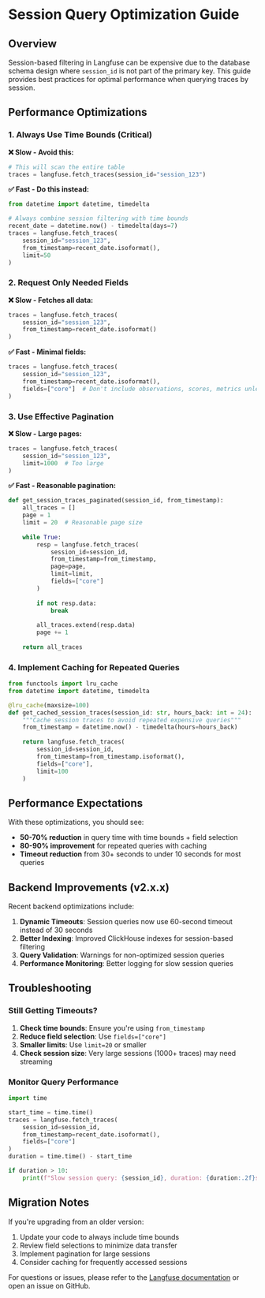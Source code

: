# Session Query Optimization Guide

## Overview

Session-based filtering in Langfuse can be expensive due to the database schema design where `session_id` is not part of the primary key. This guide provides best practices for optimal performance when querying traces by session.

## Performance Optimizations

### 1. Always Use Time Bounds (Critical)

**❌ Slow - Avoid this:**
```python
# This will scan the entire table
traces = langfuse.fetch_traces(session_id="session_123")
```

**✅ Fast - Do this instead:**
```python
from datetime import datetime, timedelta

# Always combine session filtering with time bounds
recent_date = datetime.now() - timedelta(days=7)
traces = langfuse.fetch_traces(
    session_id="session_123",
    from_timestamp=recent_date.isoformat(),
    limit=50
)
```

### 2. Request Only Needed Fields

**❌ Slow - Fetches all data:**
```python
traces = langfuse.fetch_traces(
    session_id="session_123",
    from_timestamp=recent_date.isoformat()
)
```

**✅ Fast - Minimal fields:**
```python
traces = langfuse.fetch_traces(
    session_id="session_123", 
    from_timestamp=recent_date.isoformat(),
    fields=["core"]  # Don't include observations, scores, metrics unless needed
)
```

### 3. Use Effective Pagination

**❌ Slow - Large pages:**
```python
traces = langfuse.fetch_traces(
    session_id="session_123",
    limit=1000  # Too large
)
```

**✅ Fast - Reasonable pagination:**
```python
def get_session_traces_paginated(session_id, from_timestamp):
    all_traces = []
    page = 1
    limit = 20  # Reasonable page size
    
    while True:
        resp = langfuse.fetch_traces(
            session_id=session_id,
            from_timestamp=from_timestamp,
            page=page,
            limit=limit,
            fields=["core"]
        )
        
        if not resp.data:
            break
            
        all_traces.extend(resp.data)
        page += 1
        
    return all_traces
```

### 4. Implement Caching for Repeated Queries

```python
from functools import lru_cache
from datetime import datetime, timedelta

@lru_cache(maxsize=100)
def get_cached_session_traces(session_id: str, hours_back: int = 24):
    """Cache session traces to avoid repeated expensive queries"""
    from_timestamp = datetime.now() - timedelta(hours=hours_back)
    
    return langfuse.fetch_traces(
        session_id=session_id,
        from_timestamp=from_timestamp.isoformat(),
        fields=["core"],
        limit=100
    )
```

## Performance Expectations

With these optimizations, you should see:

- **50-70% reduction** in query time with time bounds + field selection
- **80-90% improvement** for repeated queries with caching
- **Timeout reduction** from 30+ seconds to under 10 seconds for most queries

## Backend Improvements (v2.x.x)

Recent backend optimizations include:

1. **Dynamic Timeouts**: Session queries now use 60-second timeout instead of 30 seconds
2. **Better Indexing**: Improved ClickHouse indexes for session-based filtering
3. **Query Validation**: Warnings for non-optimized session queries
4. **Performance Monitoring**: Better logging for slow session queries

## Troubleshooting

### Still Getting Timeouts?

1. **Check time bounds**: Ensure you're using `from_timestamp`
2. **Reduce field selection**: Use `fields=["core"]`
3. **Smaller limits**: Use `limit=20` or smaller
4. **Check session size**: Very large sessions (1000+ traces) may need streaming

### Monitor Query Performance

```python
import time

start_time = time.time()
traces = langfuse.fetch_traces(
    session_id=session_id,
    from_timestamp=recent_date.isoformat(),
    fields=["core"]
)
duration = time.time() - start_time

if duration > 10:
    print(f"Slow session query: {session_id}, duration: {duration:.2f}s")
```

## Migration Notes

If you're upgrading from an older version:

1. Update your code to always include time bounds
2. Review field selections to minimize data transfer
3. Implement pagination for large sessions
4. Consider caching for frequently accessed sessions

For questions or issues, please refer to the [Langfuse documentation](https://langfuse.com/docs) or open an issue on GitHub.